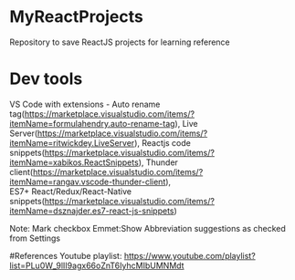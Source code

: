 # MyReactProjects
Repository to save ReactJS projects for learning reference

# Dev tools
VS Code with extensions - Auto rename tag(https://marketplace.visualstudio.com/items/?itemName=formulahendry.auto-rename-tag), Live Server(https://marketplace.visualstudio.com/items/?itemName=ritwickdey.LiveServer), Reactjs code snippets(https://marketplace.visualstudio.com/items/?itemName=xabikos.ReactSnippets), Thunder client(https://marketplace.visualstudio.com/items/?itemName=rangav.vscode-thunder-client), 	
ES7+ React/Redux/React-Native snippets(https://marketplace.visualstudio.com/items/?itemName=dsznajder.es7-react-js-snippets)

Note: Mark checkbox Emmet:Show Abbreviation suggestions as checked from Settings

#References
Youtube playlist: https://www.youtube.com/playlist?list=PLu0W_9lII9agx66oZnT6IyhcMIbUMNMdt